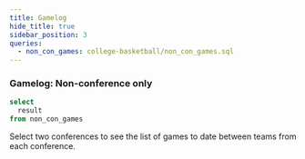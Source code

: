 ```yaml
---
title: Gamelog
hide_title: true
sidebar_position: 3
queries: 
  - non_con_games: college-basketball/non_con_games.sql
---
```


### Gamelog: Non-conference only

```sql result_filter
select 
  result
from non_con_games
```

Select two conferences to see the list of games to date between teams from each conference. 


<Dropdown data={non_con_games} name=conf value=conf defaultValue="%">
  <DropdownOption value="%" valueLabel="Conference"/>
</Dropdown>

<Dropdown data={non_con_games} name=opp_conf value=opp_conf defaultValue="%">
  <DropdownOption value="%" valueLabel="Opp Conference"/>
</Dropdown>

<Dropdown name=result_filter title="Result" >
    <DropdownOption valueLabel ="All" value ="%" default/>
    <DropdownOption valueLabel = "Win" value ="W" />
    <DropdownOption valueLabel = "Loss" value ="L" />
</Dropdown>

<DataTable data={non_con_games} rows=all search=true rowNumbers=true>
  <Column id=team_with_rk title="Team"/>
  <Column id=delta contentType=delta fmt=# title="+/-"/>
  <Column id=opp_with_rk title="Opponent"/>
  <Column id=score_sentence contentType=colorscale title="Result"/>
  <Column id=location title="Location"/>
  <Column id=date fmt=m/d/y title="Date"/>
</DataTable>